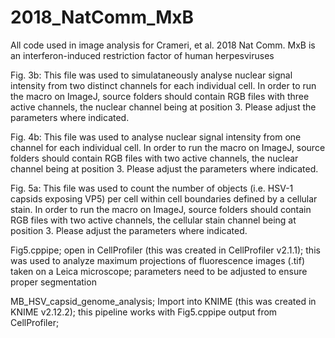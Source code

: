 # 2018_NatComm_MxB
All code used in image analysis for Crameri, et al. 2018 Nat Comm. MxB is an interferon-induced restriction factor of human herpesviruses

Fig. 3b:
This file was used to simulataneously analyse nuclear signal intensity from two distinct channels for each individual cell.
In order to run the macro on ImageJ, source folders should contain RGB files with three active channels, the nuclear channel being at position 3.
Please adjust the parameters where indicated.

Fig. 4b:
This file was used to analyse nuclear signal intensity from one channel for each individual cell.
In order to run the macro on ImageJ, source folders should contain RGB files with two active channels, the nuclear channel being at position 3.
Please adjust the parameters where indicated.

Fig. 5a:
This file was used to count the number of objects (i.e. HSV-1 capsids exposing VP5) per cell within cell boundaries defined by a cellular stain.
In order to run the macro on ImageJ, source folders should contain RGB files with two active channels, the cellular stain channel being at position 3. 
Please adjust the parameters where indicated.

Fig5.cppipe; 
open in CellProfiler (this was created in CellProfiler v2.1.1); 
this was used to analyze maximum projections of fluorescence images (.tif) taken on a Leica microscope; parameters need to be adjusted to ensure proper segmentation
  
MB_HSV_capsid_genome_analysis; 
Import into KNIME (this was created in KNIME v2.12.2); 
this pipeline works with Fig5.cppipe output from CellProfiler;

